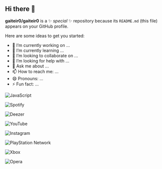 ## Hi there 👋


**gaiteir0/gaiteir0** is a ✨ _special_ ✨ repository because its `README.md` (this file) appears on your GitHub profile.

Here are some ideas to get you started:

- 🔭 I’m currently working on ...
- 🌱 I’m currently learning ...
- 👯 I’m looking to collaborate on ...
- 🤔 I’m looking for help with ...
- 💬 Ask me about ...
- 📫 How to reach me: ...
- 😄 Pronouns: ...
- ⚡ Fun fact: ...

![JavaScript](https://img.shields.io/badge/javascript-%23323330.svg?style=for-the-badge&logo=javascript&logoColor=%23F7DF1E)

![Spotify](https://img.shields.io/badge/Spotify-1ED760?style=for-the-badge&logo=spotify&logoColor=white)

![Deezer](https://img.shields.io/badge/Deezer-FEAA2D?style=for-the-badge&logo=deezer&logoColor=white)

![YouTube](https://img.shields.io/badge/YouTube-%23FF0000.svg?style=for-the-badge&logo=YouTube&logoColor=white)

![Instagram](https://img.shields.io/badge/Instagram-%23E4405F.svg?style=for-the-badge&logo=Instagram&logoColor=white)

![PlayStation Network](https://img.shields.io/badge/PSN-%230070D1.svg?style=for-the-badge&logo=Playstation&logoColor=white)

![Xbox](https://img.shields.io/badge/xbox-%23107C10.svg?style=for-the-badge&logo=xbox&logoColor=white)

![Opera](https://img.shields.io/badge/Opera-FF1B2D?style=for-the-badge&logo=Opera&logoColor=white)


